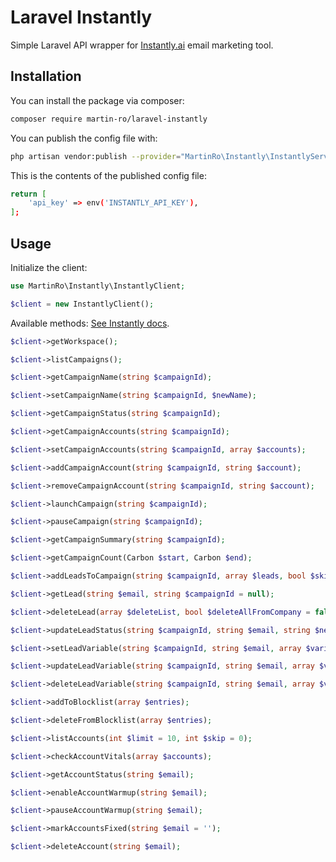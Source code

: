 # Laravel Instantly
Simple Laravel API wrapper for [Instantly.ai](https://instantly.ai/) email marketing tool.

## Installation

You can install the package via composer:
```bash
composer require martin-ro/laravel-instantly
```

You can publish the config file with:
```bash
php artisan vendor:publish --provider="MartinRo\Instantly\InstantlyServiceProvider"
```
This is the contents of the published config file:
```bash
return [
    'api_key' => env('INSTANTLY_API_KEY'),
];
```

## Usage

Initialize the client:
```php
use MartinRo\Instantly\InstantlyClient;

$client = new InstantlyClient();
```

Available methods:
[See Instantly docs](https://developer.instantly.ai/campaign).
```php
$client->getWorkspace();

$client->listCampaigns();

$client->getCampaignName(string $campaignId);

$client->setCampaignName(string $campaignId, $newName);

$client->getCampaignStatus(string $campaignId);

$client->getCampaignAccounts(string $campaignId);

$client->setCampaignAccounts(string $campaignId, array $accounts);

$client->addCampaignAccount(string $campaignId, string $account);

$client->removeCampaignAccount(string $campaignId, string $account);

$client->launchCampaign(string $campaignId);

$client->pauseCampaign(string $campaignId);

$client->getCampaignSummary(string $campaignId);

$client->getCampaignCount(Carbon $start, Carbon $end);

$client->addLeadsToCampaign(string $campaignId, array $leads, bool $skipIfInWorkspace = true);

$client->getLead(string $email, string $campaignId = null);

$client->deleteLead(array $deleteList, bool $deleteAllFromCompany = false, string $campaignId = null);

$client->updateLeadStatus(string $campaignId, string $email, string $newStatus);

$client->setLeadVariable(string $campaignId, string $email, array $variables);

$client->updateLeadVariable(string $campaignId, string $email, array $variables);

$client->deleteLeadVariable(string $campaignId, string $email, array $variables);

$client->addToBlocklist(array $entries);

$client->deleteFromBlocklist(array $entries);

$client->listAccounts(int $limit = 10, int $skip = 0);

$client->checkAccountVitals(array $accounts);

$client->getAccountStatus(string $email);

$client->enableAccountWarmup(string $email);

$client->pauseAccountWarmup(string $email);

$client->markAccountsFixed(string $email = '');

$client->deleteAccount(string $email);
```